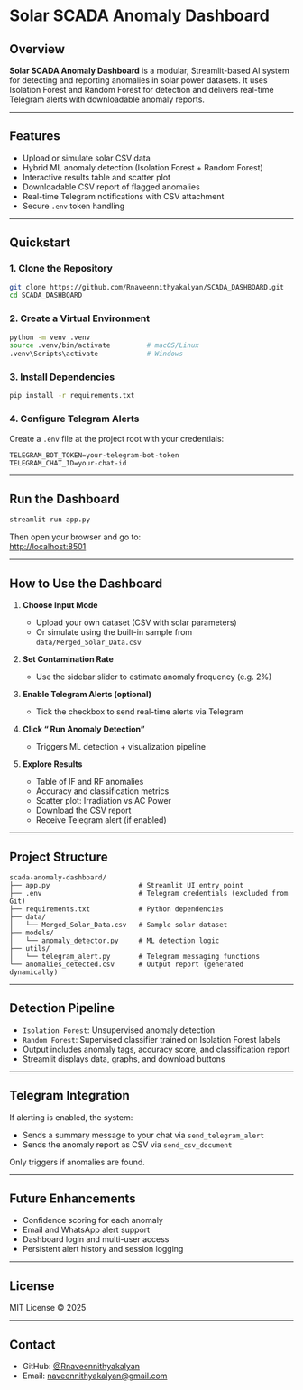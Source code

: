 # Solar SCADA Anomaly Dashboard

##  Overview

**Solar SCADA Anomaly Dashboard** is a modular, Streamlit-based AI system for detecting and reporting anomalies in solar power datasets. It uses Isolation Forest and Random Forest for detection and delivers real-time Telegram alerts with downloadable anomaly reports.

---

##  Features

- Upload or simulate solar CSV data
- Hybrid ML anomaly detection (Isolation Forest + Random Forest)
- Interactive results table and scatter plot
- Downloadable CSV report of flagged anomalies
- Real-time Telegram notifications with CSV attachment
- Secure `.env` token handling

---

##  Quickstart

### 1. Clone the Repository

```bash
git clone https://github.com/Rnaveennithyakalyan/SCADA_DASHBOARD.git
cd SCADA_DASHBOARD
```

### 2. Create a Virtual Environment

```bash
python -m venv .venv
source .venv/bin/activate         # macOS/Linux
.venv\Scripts\activate            # Windows
```

### 3. Install Dependencies

```bash
pip install -r requirements.txt
```

### 4. Configure Telegram Alerts

Create a `.env` file at the project root with your credentials:

```
TELEGRAM_BOT_TOKEN=your-telegram-bot-token
TELEGRAM_CHAT_ID=your-chat-id
```

---

##  Run the Dashboard

```bash
streamlit run app.py
```

Then open your browser and go to:  
[http://localhost:8501](http://localhost:8501)

---

##  How to Use the Dashboard

1. **Choose Input Mode**  
   - Upload your own dataset (CSV with solar parameters)  
   - Or simulate using the built-in sample from `data/Merged_Solar_Data.csv`

2. **Set Contamination Rate**  
   - Use the sidebar slider to estimate anomaly frequency (e.g. 2%)

3. **Enable Telegram Alerts (optional)**  
   - Tick the checkbox to send real-time alerts via Telegram

4. **Click “ Run Anomaly Detection”**  
   - Triggers ML detection + visualization pipeline

5. **Explore Results**  
   - Table of IF and RF anomalies  
   - Accuracy and classification metrics  
   - Scatter plot: Irradiation vs AC Power  
   - Download the CSV report  
   - Receive Telegram alert (if enabled)

---

## Project Structure

```
scada-anomaly-dashboard/
├── app.py                      # Streamlit UI entry point
├── .env                        # Telegram credentials (excluded from Git)
├── requirements.txt            # Python dependencies
├── data/
│   └── Merged_Solar_Data.csv   # Sample solar dataset
├── models/
│   └── anomaly_detector.py     # ML detection logic
├── utils/
│   └── telegram_alert.py       # Telegram messaging functions
└── anomalies_detected.csv      # Output report (generated dynamically)
```

---

##  Detection Pipeline

- `Isolation Forest`: Unsupervised anomaly detection
- `Random Forest`: Supervised classifier trained on Isolation Forest labels
- Output includes anomaly tags, accuracy score, and classification report
- Streamlit displays data, graphs, and download buttons

---

##  Telegram Integration

If alerting is enabled, the system:

- Sends a summary message to your chat via `send_telegram_alert`
- Sends the anomaly report as CSV via `send_csv_document`

Only triggers if anomalies are found.

---

##  Future Enhancements

- Confidence scoring for each anomaly
- Email and WhatsApp alert support
- Dashboard login and multi-user access
- Persistent alert history and session logging

---

##  License

MIT License © 2025

---

##  Contact

- GitHub: [@Rnaveennithyakalyan](https://github.com/Rnaveennithyakalyan)
- Email: [naveennithyakalyan@gmail.com](mailto:naveennithyakalyan@gmail.com)
```


